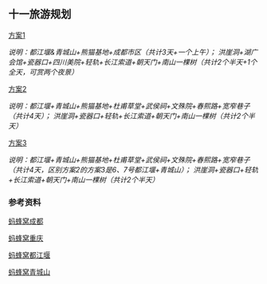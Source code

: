 十一旅游规划
------------
[方案1](方案1.md)

*说明：都江堰&青城山+熊猫基地+成都市区（共计3天+一个上午）； 洪崖洞+湖广会馆+瓷器口+四川美院+轻轨+长江索道+朝天门+南山一棵树（共计2个半天+1个全天，可赏两个夜景）*

[方案2](方案2.md)

*说明：都江堰+青城山+熊猫基地+杜甫草堂+武侯祠+文殊院+春熙路+宽窄巷子（共计4天）； 洪崖洞+瓷器口+轻轨+长江索道+朝天门+南山一棵树（共计2个半天）*

[方案3](方案3.md)

*说明：都江堰+青城山+熊猫基地+杜甫草堂+武侯祠+文殊院+春熙路+宽窄巷子（共计4天，区别方案2的方案3是6、7号都江堰+青城山）； 洪崖洞+瓷器口+轻轨+长江索道+朝天门+南山一棵树（共计2个半天）*


### 参考资料
[蚂蜂窝成都](蚂蜂窝成都.pdf)

[蚂蜂窝重庆](蚂蜂窝重庆.pdf)

[蚂蜂窝都江堰](蚂蜂窝都江堰.pdf)

[蚂蜂窝青城山](蚂蜂窝青城山.pdf)
